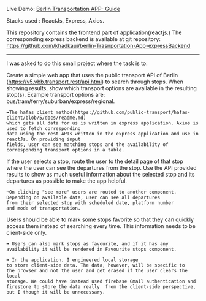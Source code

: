 Live Demo: <a href="https://khadkauj.github.io/berlin-Trasnportation-App-frontend/" > Berlin Transportation APP- Guide </a>

Stacks used : ReactJs, Express, Axios.

This repository contains the frontend part of application(reactjs.) The corresponding express backend is available
at git repository: https://github.com/khadkauj/berlin-Trasnportation-App-expressBackend

***********************************************************************************************

I was asked to do this small project where the task is to:

Create a simple web app that uses the public transport API of Berlin
(https://v5.vbb.transport.rest/api.html) to search through stops. When showing results, show
which transport options are available in the resulting stop(s). Example transport options are:
bus/tram/ferry/suburban/express/regional.
  
    ➡The hafas client method(https://github.com/public-transport/hafas-client/blob/5/docs/readme.md)
    which gets all data for us is written in express application. Axios is used to fetch corresponding
    data using the rest APIs written in the express application and use in reactJs. On providing input
    fields, user can see matching stops and the availability of corresponding transport options in a table.

If the user selects a stop, route the user to the detail page of that stop where the user can see
the departures from the stop. Use the API provided results to show as much useful information
about the selected stop and its departures as possible to make the app helpful.

    ➡On clicking "see more" users are routed to another component.
    Depending on available data, user can see all departures
    from their selected stop with scheduled date, platform number 
    and mode of transportation.

Users should be able to mark some stops favorite so that they can quickly access them instead
of searching every time. This information needs to be client-side only.

    ➡ Users can also mark stops as favourite, and if it has any
    availability it will be rendered in Favourite stops component.
    
    ➡ In the application, I engineered local storage
    to store client-side data. The data, however, will be specific to 
    the browser and not the user and get erased if the user clears the local
    storage. We could have instead used firebase Gmail authentication and 
    firestore to store the data really  from the client-side perspective,
    but I though it will be unnecessary.
